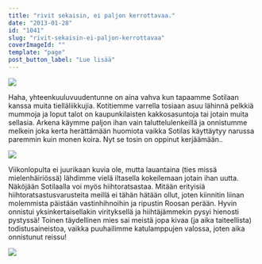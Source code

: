 ```yaml
---
title: "rivit sekaisin, ei paljon kerrottavaa."
date: "2013-01-28"
id: "1041"
slug: "rivit-sekaisin-ei-paljon-kerrottavaa"
coverImageId: ""
template: "page"
post_button_label: "Lue lisää"
---
```


[![](images/fb.png)](http://3.bp.blogspot.com/-D1c3JhPXs1w/UQbAKNprH2I/AAAAAAAAFFA/fU63gTSw03A/s1600/fb.png)

  

Haha, yhteenkuuluvuudentunne on aina vahva kun tapaamme Sotilaan kanssa muita tielläliikkujia. Kotitiemme varrella tosiaan asuu lähinnä pelkkiä mummoja ja loput talot on kaupunkilaisten kakkosasuntoja tai jotain muita sellasia. Arkena käymme paljon ihan vain taluttelulenkeillä ja onnistumme melkein joka kerta herättämään huomiota vaikka Sotilas käyttäytyy narussa paremmin kuin monen koira. Nyt se tosin on oppinut kerjäämään..

  

[![](images/2013.01.25_1.JPG)](http://4.bp.blogspot.com/-ruKg18FBiq0/UQa_JbYR88I/AAAAAAAAFEU/F9-_R-860TM/s1600/2013.01.25_1.JPG)

  

Viikonlopulta ei juurikaan kuvia ole, mutta lauantaina (ties missä mielenhäiriössä) lähdimme vielä iltasella kokeilemaan jotain ihan uutta. Näköjään Sotilaalla voi myös hiihtoratsastaa. Mitään erityisiä hiihtoratsastusvarusteita meillä ei tähän hätään ollut, joten kiinnitin liinan molemmista päistään vastinhihnoihin ja ripustin Roosan perään. Hyvin onnistui yksinkertaisellakin virityksellä ja hiihtäjämmekin pysyi hienosti pystyssä! Toinen täydellinen mies sai meistä jopa kivaa (ja aika taiteellista) todistusaineistoa, vaikka puuhailimme katulamppujen valossa, joten aika onnistunut reissu!  

  

[![](images/ak.png)](http://4.bp.blogspot.com/-m1A6RzdYevk/UQbHKgRhB4I/AAAAAAAAFFU/2elVFse5Q4I/s1600/ak.png)
